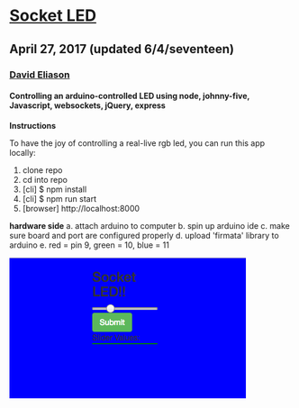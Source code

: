# [Socket LED](https://locallycontrolledsocketled.herokuapp.com/)
## April 27, 2017 (updated 6/4/seventeen)
### [David Eliason](http://www.deliason.com)
#### Controlling an arduino-controlled LED using node, johnny-five, Javascript, websockets, jQuery, express

**Instructions**

To have the joy of controlling a real-live rgb led, you can run this app locally:

1. clone repo
2. cd into repo
3. [cli] $ npm install
4. [cli] $ npm run start 
5. [browser] http://localhost:8000

**hardware side**
a. attach arduino to computer
b. spin up arduino ide
c. make sure board and port are configured properly
d. upload 'firmata' library to arduino
e. red = pin 9, green = 10, blue = 11

![locallycontrolledsocketled](locallycontrolledsocketled.png)
